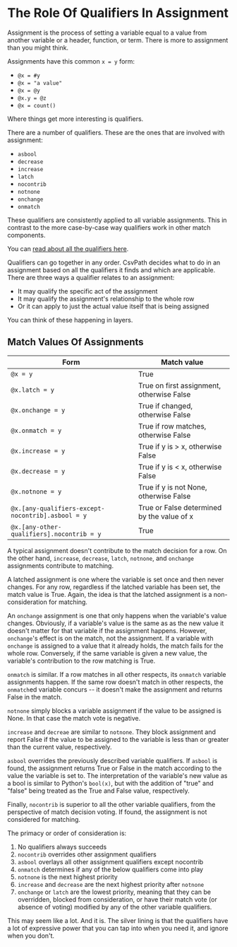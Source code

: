 
# The Role Of Qualifiers In Assignment

Assignment is the process of setting a variable equal to a value from another variable or a header, function, or term. There is more to assignment than you might think.

Assignments have this common `x = y` form:

- `@x = #y`
- `@x = "a value"`
- `@x = @y`
- `@x.y = @z`
- `@x = count()`

Where things get more interesting is qualifiers.

There are a number of qualifiers. These are the ones that are involved with assignment:

- `asbool`
- `decrease`
- `increase`
- `latch`
- `nocontrib`
- `notnone`
- `onchange`
- `onmatch`

These qualifiers are consistently applied to all variable assignments. This in contrast to the more case-by-case way qualifiers work in other match components.

You can <a href='https://github.com/dk107dk/csvpath/blob/main/docs/qualifiers.md'>read about all the qualifiers here</a>.

Qualifiers can go together in any order. CsvPath decides what to do in an assignment based on all the qualifiers it finds and which are applicable. There are three ways a qualifier relates to an assignment:

- It may qualify the specific act of the assignment
- It may qualify the assignment's relationship to the whole row
- Or it can apply to just the actual value itself that is being assigned

You can think of these happening in layers.

## Match Values Of Assignments

| Form                                               | Match value                                |
|----------------------------------------------------|--------------------------------------------|
| `@x = y`                                           | True                                       |
| `@x.latch = y`                                     | True on first assignment, otherwise False  |
| `@x.onchange = y`                                  | True if changed, otherwise False           |
| `@x.onmatch = y`                                   | True if row matches, otherwise False       |
| `@x.increase = y`                                  | True if y is > x, otherwise False          |
| `@x.decrease = y`                                  | True if y is < x, otherwise False          |
| `@x.notnone = y`                                   | True if y is not None, otherwise False     |
| `@x.[any-qualifiers-except-nocontrib].asbool = y`  | True or False determined by the value of x |
| `@x.[any-other-qualifiers].nocontrib = y`          | True

A typical assignment doesn't contribute to the match decision for a row. On the other hand, `increase`, `decrease`, `latch`, `notnone`, and `onchange` assignments contribute to matching.

A latched assignment is one where the variable is set once and then never changes. For any row, regardless if the latched variable has been set, the match value is True. Again, the idea is that the latched assignment is a non-consideration for matching.

An `onchange` assignment is one that only happens when the variable's value changes. Obviously, if a variable's value is the same as as the new value it doesn't matter for that variable if the assignment happens. However, `onchange`'s effect is on the match, not the assignment. If a variable with `onchange` is assigned to a value that it already holds, the match fails for the whole row. Conversely, if the same variable is given a new value, the variable's contribution to the row matching is True.

`onmatch` is similar. If a row matches in all other respects, its `onmatch` variable assignments happen. If the same row doesn't match in other respects, the `onmatch`ed variable concurs -- it doesn't make the assignment and returns False in the match.

`notnone` simply blocks a variable assignment if the value to be assigned is None. In that case the match vote is negative.

`increase` and `decreae` are similar to `notnone`. They block assignment and report False if the value to be assigned to the variable is less than or greater than the current value, respectively.

`asbool` overrides the previously described variable qualifiers. If `asbool` is found, the assignment returns True or False in the match according to the value the variable is set to. The interpretation of the variable's new value as a bool is similar to Python's `bool(x)`, but with the addition of "true" and "false" being treated as the True and False value, respectively.

Finally, `nocontrib` is superior to all the other variable qualifiers, from the perspective of match decision voting. If found, the assignment is not considered for matching.

The primacy or order of consideration is:

1. No qualifiers always succeeds
2. `nocontrib` overrides other assignment qualifiers
3. `asbool` overlays all other assignment qualifiers except nocontrib
4. `onmatch` determines if any of the below qualifiers come into play
4. `notnone` is the next highest priority
5. `increase` and `decrease` are the next highest priority after `notnone`
4. `onchange` or `latch` are the lowest priority, meaning that they can be overridden, blocked from consideration, or have their match vote (or absence of voting) modified by any of the other variable qualifiers.

This may seem like a lot. And it is. The silver lining is that the qualifiers have a lot of expressive power that you can tap into when you need it, and ignore when you don't.


